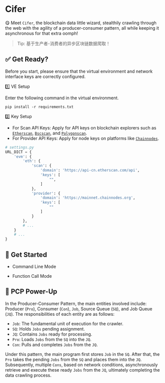# Cifer

😋 Meet `Cifer`, the blockchain data little wizard, 
stealthily crawling through the web with the agility of a producer-consumer pattern, 
all while keeping it asynchronous for that extra oomph!

> Tip: 基于生产者-消费者的异步区块链数据爬取！

## ✅ Get Ready?

Before you start, please ensure that the virtual environment and network interface keys 
are correctly configured.

1️⃣ VE Setup

Enter the following command in the virtual environment.

```
pip install -r requirements.txt
```

2️⃣ Key Setup

- For Scan API Keys: Apply for API keys on blockchain explorers such as 
[`Etherscan`](https://cn.etherscan.com),
[`Bscscan`](https://bscscan.com), and 
[`Polygonscan`](https://polygonscan.com).
- For Provider API Keys: Apply for node keys on platforms like [`Chainnodes`](https://www.chainnodes.org).

```python
# settings.py
URL_DICT = {
    'evm': {
        'eth': {
            'scan': {
                'domain': 'https://api-cn.etherscan.com/api',
                'keys': [
                    "",
                ]
            },
            'provider': {
                'domain': 'https://mainnet.chainnodes.org',
                'keys': [
                    ""
                ]
            }
        },
        # ...    
    }
    # ...    
}
```


## 🔰 Get Started



- Command Line Mode


- Function Call Mode



## 🎉 PCP Power-Up

In the Producer-Consumer Pattern, the main entities involved include: 
Producer (`Pro`), Consumer (`Con`), `Job`, Source Queue (`SQ`), and Job Queue (`JQ`). 
The responsibilities of each entity are as follows:

- `Job`: The fundamental unit of execution for the crawler.
- `SQ`: Holds `Jobs` pending assignment.
- `JQ`: Contains `Jobs` ready for processing.
- `Pro`: Loads `Jobs` from the `SQ` into the `JQ`. 
- `Con`: Pulls and completes `Jobs` from the `JQ`.

Under this pattern, 
the main program first stores `Job` in the `SQ`. 
After that, the `Pro` takes the pending `Jobs` from the `SQ`
and places them into the `JQ`. Subsequently, multiple `Cons`, based on network conditions, 
asynchronously retrieve and execute these ready `Jobs` from the `JQ`, 
ultimately completing the data crawling process.




